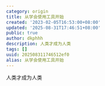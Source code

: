 ```yaml
---
category: origin
title: 从学会使用工具开始
created: '2023-02-05T16:53:00+08:00'
updated: '2025-08-31T17:46:51+08:00'
public: true
author: dkphhh
description: 人类才成为人类
tags: []
uuid: 202508311746512ef0
alias: 从学会使用工具开始
---
```


人类才成为人类
